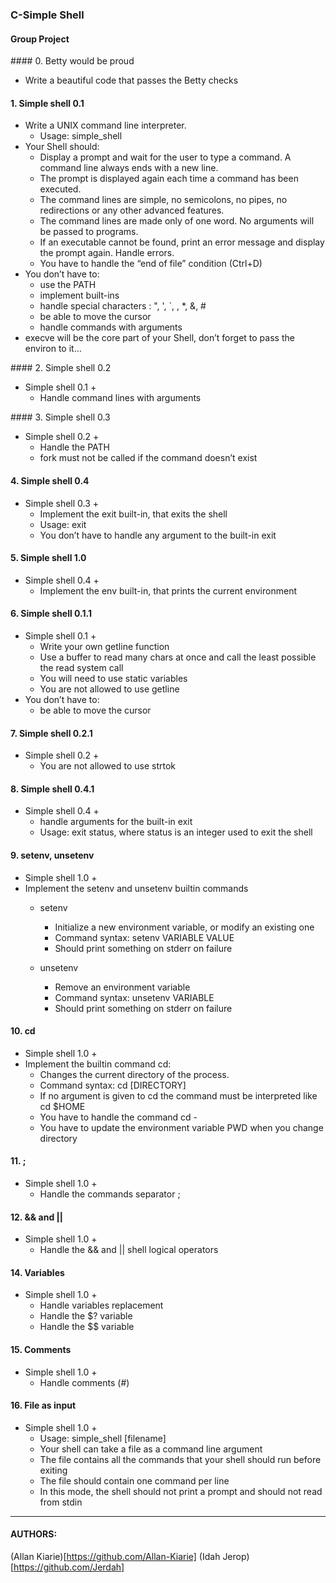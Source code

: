### C-Simple Shell

#### Group Project

#### 0. Betty would be proud
- Write a beautiful code that passes the Betty checks

#### 1. Simple shell 0.1
- Write a UNIX command line interpreter.
   - Usage: simple_shell
- Your Shell should:
   - Display a prompt and wait for the user to type a command. A command line always ends with a new line.
   - The prompt is displayed again each time a command has been executed.
   - The command lines are simple, no semicolons, no pipes, no redirections or any other advanced features.
   - The command lines are made only of one word. No arguments will be passed to programs.
   - If an executable cannot be found, print an error message and display the prompt again.
Handle errors.
   - You have to handle the “end of file” condition (Ctrl+D)
- You don’t have to:
   - use the PATH
   - implement built-ins
   - handle special characters : ", ', `, \, *, &, #
   - be able to move the cursor
   - handle commands with arguments
- execve will be the core part of your Shell, don’t forget to pass the environ to it…

#### 2. Simple shell 0.2
- Simple shell 0.1 +
   - Handle command lines with arguments

#### 3. Simple shell 0.3
- Simple shell 0.2 +
   - Handle the PATH
   - fork must not be called if the command doesn’t exist

#### 4. Simple shell 0.4
- Simple shell 0.3 +
   - Implement the exit built-in, that exits the shell
   - Usage: exit
   - You don’t have to handle any argument to the built-in exit

#### 5. Simple shell 1.0
- Simple shell 0.4 +
   - Implement the env built-in, that prints the current environment

#### 6. Simple shell 0.1.1
- Simple shell 0.1 +
   - Write your own getline function
   - Use a buffer to read many chars at once and call the least possible the read system call
   - You will need to use static variables
   - You are not allowed to use getline
- You don’t have to:
   - be able to move the cursor

#### 7. Simple shell 0.2.1
- Simple shell 0.2 +
   - You are not allowed to use strtok

#### 8. Simple shell 0.4.1
- Simple shell 0.4 +
   - handle arguments for the built-in exit
   - Usage: exit status, where status is an integer used to exit the shell

#### 9. setenv, unsetenv
- Simple shell 1.0 +
- Implement the setenv and unsetenv builtin commands
   - setenv
      - Initialize a new environment variable, or modify an existing one
      - Command syntax: setenv VARIABLE VALUE
      - Should print something on stderr on failure

   - unsetenv
      - Remove an environment variable
      - Command syntax: unsetenv VARIABLE
      - Should print something on stderr on failure

#### 10. cd
- Simple shell 1.0 +
- Implement the builtin command cd:
   - Changes the current directory of the process.
   - Command syntax: cd [DIRECTORY]
   - If no argument is given to cd the command must be interpreted like cd $HOME
   - You have to handle the command cd -
   - You have to update the environment variable PWD when you change directory

#### 11. ;
- Simple shell 1.0 +
   - Handle the commands separator ;

#### 12. && and ||
- Simple shell 1.0 +
   - Handle the && and || shell logical operators

#### 14. Variables
- Simple shell 1.0 +
   - Handle variables replacement
   - Handle the $? variable
   - Handle the $$ variable

#### 15. Comments
- Simple shell 1.0 +
   - Handle comments (#)

#### 16. File as input
- Simple shell 1.0 +
   - Usage: simple_shell [filename]
   - Your shell can take a file as a command line argument
   - The file contains all the commands that your shell should run before exiting
   - The file should contain one command per line
   - In this mode, the shell should not print a prompt and should not read from stdin

--------------------------------------------------------------
#### AUTHORS:
(Allan Kiarie)[https://github.com/Allan-Kiarie]
(Idah Jerop)[https://github.com/Jerdah]
